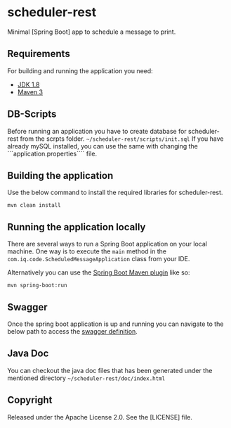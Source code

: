 # scheduler-rest

Minimal [Spring Boot] app to schedule a message to print.

## Requirements

For building and running the application you need:

- [JDK 1.8](http://www.oracle.com/technetwork/java/javase/downloads/jdk8-downloads-2133151.html)
- [Maven 3](https://maven.apache.org)

## DB-Scripts
Before running an application you have to create database for scheduler-rest from the scrpts folder.
```~/scheduler-rest/scripts/init.sql```
If you have already mySQL installed, you can use the same with changing the ```application.properties```` file.


## Building the application
Use the below command to install the required libraries for scheduler-rest.

```shell
mvn clean install
```

## Running the application locally

There are several ways to run a Spring Boot application on your local machine. One way is to execute the `main` method in the `com.iq.code.ScheduledMessageApplication` class from your IDE.

Alternatively you can use the [Spring Boot Maven plugin](https://docs.spring.io/spring-boot/docs/current/reference/html/build-tool-plugins-maven-plugin.html) like so:

```shell
mvn spring-boot:run
```

## Swagger
Once the spring boot application is up and running you can navigate to the below path to access the [swagger definition](http://localhost:8080/swagger-ui.html#/).

## Java Doc
You can checkout the java doc files that has been generated under the mentioned directory
```~/scheduler-rest/doc/index.html```


## Copyright
Released under the Apache License 2.0. See the [LICENSE] file.


